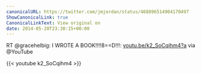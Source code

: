 ```yaml
---
canonicalURL: https://twitter.com/jmjordan/status/468896514904170497
ShowCanonicalLink: true
CanonicalLinkText: View original on
date: 2014-05-20T23:30:15+00:00
---
```

RT @gracehelbig: I WROTE A BOOK!!!!8==D!!!: [youtu.be/k2_SoCqihm4?a](http://youtu.be/k2_SoCqihm4?a) via @YouTube

{{< youtube k2_SoCqihm4 >}}